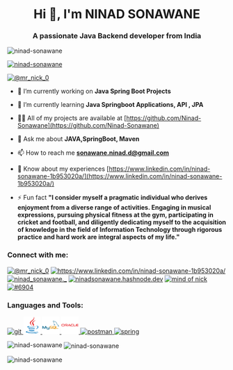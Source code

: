 <h1 align="center">Hi 👋, I'm NINAD SONAWANE</h1>
<h3 align="center">A passionate Java Backend developer from India</h3>

<p align="left"> <img src="https://komarev.com/ghpvc/?username=ninad-sonawane&label=Profile%20views&color=0e75b6&style=flat" alt="ninad-sonawane" /> </p>

<p align="left"> <a href="https://github.com/ryo-ma/github-profile-trophy"><img src="https://github-profile-trophy.vercel.app/?username=ninad-sonawane" alt="ninad-sonawane" /></a> </p>

<p align="left"> <a href="https://twitter.com/@mr_nick_0" target="blank"><img src="https://img.shields.io/twitter/follow/@mr_nick_0?logo=twitter&style=for-the-badge" alt="@mr_nick_0" /></a> </p>

- 🔭 I’m currently working on **Java Spring Boot Projects**

- 🌱 I’m currently learning **Java Springboot Applications, API , JPA**

- 👨‍💻 All of my projects are available at [https://github.com/Ninad-Sonawane](https://github.com/Ninad-Sonawane)

- 💬 Ask me about **JAVA,SpringBoot, Maven**

- 📫 How to reach me **sonawane.ninad.d@gmail.com**

- 📄 Know about my experiences [https://www.linkedin.com/in/ninad-sonawane-1b953020a/](https://www.linkedin.com/in/ninad-sonawane-1b953020a/)

- ⚡ Fun fact **"I consider myself a pragmatic individual who derives enjoyment from a diverse range of activities. Engaging in musical expressions, pursuing physical fitness at the gym, participating in cricket and football, and diligently dedicating myself to the acquisition of knowledge in the field of Information Technology through rigorous practice and hard work are integral aspects of my life."**

<h3 align="left">Connect with me:</h3>
<p align="left">
<a href="https://twitter.com/@mr_nick_0" target="blank"><img align="center" src="https://raw.githubusercontent.com/rahuldkjain/github-profile-readme-generator/master/src/images/icons/Social/twitter.svg" alt="@mr_nick_0" height="30" width="40" /></a>
<a href="https://linkedin.com/in/https://www.linkedin.com/in/ninad-sonawane-1b953020a/" target="blank"><img align="center" src="https://raw.githubusercontent.com/rahuldkjain/github-profile-readme-generator/master/src/images/icons/Social/linked-in-alt.svg" alt="https://www.linkedin.com/in/ninad-sonawane-1b953020a/" height="30" width="40" /></a>
<a href="https://instagram.com/ninad_sonawane._" target="blank"><img align="center" src="https://raw.githubusercontent.com/rahuldkjain/github-profile-readme-generator/master/src/images/icons/Social/instagram.svg" alt="ninad_sonawane._" height="30" width="40" /></a>
<a href="https://hashnode.com/ninadsonawane.hashnode.dev" target="blank"><img align="center" src="https://raw.githubusercontent.com/rahuldkjain/github-profile-readme-generator/master/src/images/icons/Social/hashnode.svg" alt="ninadsonawane.hashnode.dev" height="30" width="40" /></a>
<a href="https://www.youtube.com/c/mind of nick" target="blank"><img align="center" src="https://raw.githubusercontent.com/rahuldkjain/github-profile-readme-generator/master/src/images/icons/Social/youtube.svg" alt="mind of nick" height="30" width="40" /></a>
<a href="https://discord.gg/#6904" target="blank"><img align="center" src="https://raw.githubusercontent.com/rahuldkjain/github-profile-readme-generator/master/src/images/icons/Social/discord.svg" alt="#6904" height="30" width="40" /></a>
</p>

<h3 align="left">Languages and Tools:</h3>
<p align="left"> <a href="https://git-scm.com/" target="_blank" rel="noreferrer"> <img src="https://www.vectorlogo.zone/logos/git-scm/git-scm-icon.svg" alt="git" width="40" height="40"/> </a> <a href="https://www.java.com" target="_blank" rel="noreferrer"> <img src="https://raw.githubusercontent.com/devicons/devicon/master/icons/java/java-original.svg" alt="java" width="40" height="40"/> </a> <a href="https://www.mysql.com/" target="_blank" rel="noreferrer"> <img src="https://raw.githubusercontent.com/devicons/devicon/master/icons/mysql/mysql-original-wordmark.svg" alt="mysql" width="40" height="40"/> </a> <a href="https://www.oracle.com/" target="_blank" rel="noreferrer"> <img src="https://raw.githubusercontent.com/devicons/devicon/master/icons/oracle/oracle-original.svg" alt="oracle" width="40" height="40"/> </a> <a href="https://postman.com" target="_blank" rel="noreferrer"> <img src="https://www.vectorlogo.zone/logos/getpostman/getpostman-icon.svg" alt="postman" width="40" height="40"/> </a> <a href="https://spring.io/" target="_blank" rel="noreferrer"> <img src="https://www.vectorlogo.zone/logos/springio/springio-icon.svg" alt="spring" width="40" height="40"/> </a> </p>

<p><img align="left" src="https://github-readme-stats.vercel.app/api/top-langs?username=ninad-sonawane&show_icons=true&locale=en&layout=compact" alt="ninad-sonawane" /></p>

<p>&nbsp;<img align="center" src="https://github-readme-stats.vercel.app/api?username=ninad-sonawane&show_icons=true&locale=en" alt="ninad-sonawane" /></p>

<p><img align="center" src="https://github-readme-streak-stats.herokuapp.com/?user=ninad-sonawane&" alt="ninad-sonawane" /></p>
